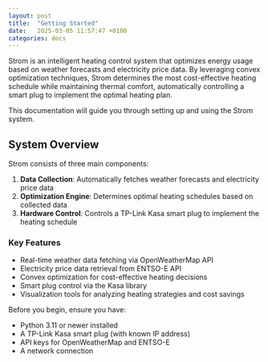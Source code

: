 ```yaml
---
layout: post
title:  "Getting Started"
date:   2025-03-05 11:57:47 +0100
categories: docs
---
```

Strom is an intelligent heating control system that optimizes energy usage based on weather forecasts and electricity price data. By leveraging convex optimization techniques, Strom determines the most cost-effective heating schedule while maintaining thermal comfort, automatically controlling a smart plug to implement the optimal heating plan.

This documentation will guide you through setting up and using the Strom system.

## System Overview

Strom consists of three main components:

1. **Data Collection**: Automatically fetches weather forecasts and electricity price data
2. **Optimization Engine**: Determines optimal heating schedules based on collected data
3. **Hardware Control**: Controls a TP-Link Kasa smart plug to implement the heating schedule

### Key Features

- Real-time weather data fetching via OpenWeatherMap API
- Electricity price data retrieval from ENTSO-E API
- Convex optimization for cost-effective heating decisions
- Smart plug control via the Kasa library
- Visualization tools for analyzing heating strategies and cost savings

Before you begin, ensure you have:

- Python 3.11 or newer installed
- A TP-Link Kasa smart plug (with known IP address)
- API keys for OpenWeatherMap and ENTSO-E
- A network connection